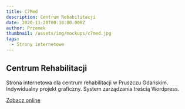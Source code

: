 ```yaml
---
title: C7Med
description: Centrum Rehabilitacji
date: 2020-11-20T00:18:00.000Z
author: Przemek
thumbnail: /assets/img/mockups/c7med.jpg
tags:
  - Strony internetowe
---
```

## Centrum Rehabilitacji

Strona internetowa dla centrum rehabilitacji w Pruszczu Gdańskim. Indywidualny projekt graficzny. System zarządzania treścią Wordpress.

<a href="https://ecotechgroup.pl/" title="Zobacz online" target="_blank" class="button" rel="nofollow">Zobacz online</a>